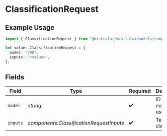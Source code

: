 # ClassificationRequest

## Example Usage

```typescript
import { ClassificationRequest } from "@mistralai/mistralai/models/components";

let value: ClassificationRequest = {
  model: "V90",
  inputs: "<value>",
};
```

## Fields

| Field                                    | Type                                     | Required                                 | Description                              |
| ---------------------------------------- | ---------------------------------------- | ---------------------------------------- | ---------------------------------------- |
| `model`                                  | *string*                                 | :heavy_check_mark:                       | ID of the model to use.                  |
| `inputs`                                 | *components.ClassificationRequestInputs* | :heavy_check_mark:                       | Text to classify.                        |